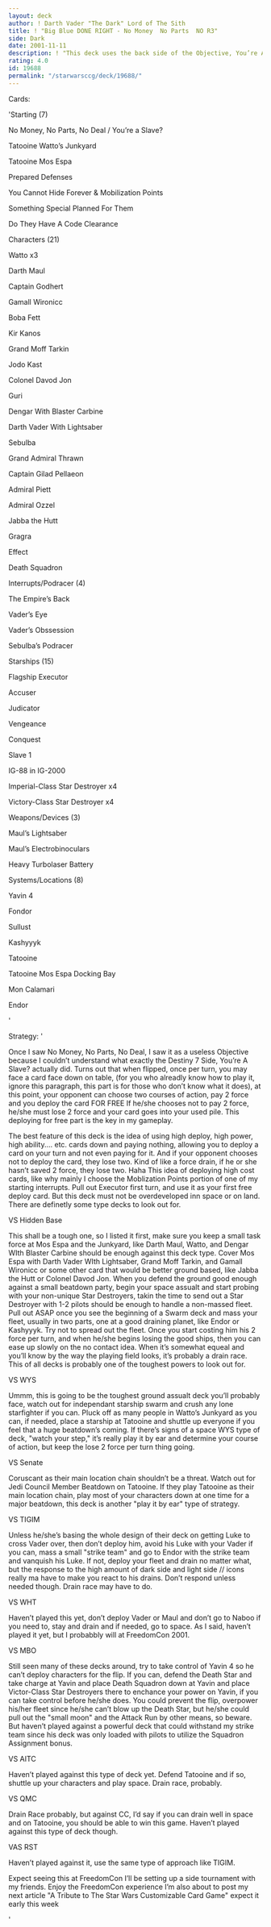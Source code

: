 ```yaml
---
layout: deck
author: ! Darth Vader "The Dark" Lord of The Sith
title: ! "Big Blue DONE RIGHT - No Money  No Parts  NO R3"
side: Dark
date: 2001-11-11
description: ! "This deck uses the back side of the Objective, You’re A Slave to deploy cards for free and play Big Blue design at the same time. Because I’m participating in the NO REFLECTIONS III contest, NO REFLECTIONS 3 CARDS ARE USED."
rating: 4.0
id: 19688
permalink: "/starwarsccg/deck/19688/"
---
```

Cards: 

'Starting (7) 

No Money, No Parts, No Deal / You’re a Slave? 

Tatooine Watto’s Junkyard 

Tatooine Mos Espa 

Prepared Defenses 

You Cannot Hide Forever & Mobilization Points 

Something Special Planned For Them 

Do They Have A Code Clearance 


Characters (21) 

Watto x3

Darth Maul

Captain Godhert

Gamall Wironicc 

Boba Fett

Kir Kanos

Grand Moff Tarkin

Jodo Kast

Colonel Davod Jon

Guri

Dengar With Blaster Carbine

Darth Vader With Lightsaber

Sebulba

Grand Admiral Thrawn

Captain Gilad Pellaeon

Admiral Piett

Admiral Ozzel

Jabba the Hutt

Gragra 


Effect 

Death Squadron 


Interrupts/Podracer (4)

The Empire’s Back

Vader’s Eye

Vader’s Obssession

Sebulba’s Podracer


Starships (15)

Flagship Executor

Accuser

Judicator

Vengeance

Conquest

Slave 1

IG-88 in IG-2000

Imperial-Class Star Destroyer x4

Victory-Class Star Destroyer x4


Weapons/Devices (3)

Maul’s Lightsaber

Maul’s Electrobinoculars

Heavy Turbolaser Battery


Systems/Locations (8)

Yavin 4

Fondor

Sullust

Kashyyyk

Tatooine

Tatooine Mos Espa Docking Bay

Mon Calamari

Endor

'

Strategy: '

Once I saw No Money, No Parts, No Deal, I saw it as a useless Objective because I couldn’t understand what exactly the Destiny 7 Side, You’re A Slave? actually did. Turns out that when flipped, once per turn, you may face a card face down on table, (for you who alreadly know how to play it, ignore this paragraph, this part is for those who don’t know what it does), at this point, your opponent can choose two courses of action, pay 2 force and you deploy the card FOR FREE If he/she chooses not to pay 2 force, he/she must lose 2 force and your card goes into your used pile. This deploying for free part is the key in my gameplay.


The best feature of this deck is the idea of using high deploy, high power, high ability.... etc. cards down and paying nothing, allowing you to deploy a card on your turn and not even paying for it. And if your opponent chooses not to deploy the card, they lose two. Kind of like a force drain, if he or she hasn’t saved 2 force, they lose two. Haha This idea of deploying high cost cards, like why mainly I choose the Moblization Points portion of one of my starting interrupts. Pull out Executor first turn, and use it as your first free deploy card. But this deck must not be overdeveloped inn space or on land. There are definetly some type decks to look out for.


VS Hidden Base


This shall be a tough one, so I listed it first, make sure you keep a small task force at Mos Espa and the Junkyard, like Darth Maul, Watto, and Dengar WIth Blaster Carbine should be enough against this deck type. Cover Mos Espa with Darth Vader WIth Lightsaber, Grand Moff Tarkin, and Gamall Wironicc or some other card that would be better ground based, like Jabba the Hutt or Colonel Davod Jon. When you defend the ground good enough against a small beatdown party, begin your space assualt and start probing with your non-unique Star Destroyers, takin the time to send out a Star Destroyer with 1-2 pilots should be enough to handle a non-massed fleet. Pull out ASAP once you see the beginning of a Swarm deck and mass your fleet, usually in two parts, one at a good draining planet, like Endor or Kashyyyk. Try not to spread out the fleet. Once you start costing him his 2 force per turn, and when he/she begins losing the good ships, then you can ease up slowly on the no contact idea. When it’s somewhat equeal and you’ll know by the way the playing field looks, it’s probably a drain race. This of all decks is probably one of the toughest powers to look out for.


VS WYS


Ummm, this is going to be the toughest ground assualt deck you’ll probably face, watch out for independant starship swarm and crush any lone starfighter if you can. Pluck off as many people in Watto’s Junkyard as you can, if needed, place a starship at Tatooine and shuttle up everyone if you feel that a huge beatdown’s coming. If there’s signs of a space WYS type of deck, "watch your step," it’s really play it by ear and determine your course of action, but keep the lose 2 force per turn thing going.


VS Senate


Coruscant as their main location chain shouldn’t be a threat. Watch out for Jedi Council Member Beatdown on Tatooine. If they play Tatooine as their main location chain, play most of your characters down at one time for a major beatdown, this deck is another "play it by ear" type of strategy.


VS TIGIM


Unless he/she’s basing the whole design of their deck on getting Luke to cross Vader over, then don’t deploy him, avoid his Luke with your Vader if you can, mass a small "strike team" and go to Endor with the strike team and vanquish his Luke. If not, deploy your fleet and drain no matter what, but the response to the high amount of dark side and light side // icons really ma have to make you react to his drains. Don’t respond unless needed though. Drain race may have to do.


VS WHT


Haven’t played this yet, don’t deploy Vader or Maul and don’t go to Naboo if you need to, stay and drain and if needed, go to space. As I said, haven’t played it yet, but I probabbly will at FreedomCon 2001.


VS MBO


Still seen many of these decks around, try to take control of Yavin 4 so he can’t deploy characters for the flip. If you can, defend the Death Star and take charge at Yavin and place Death Squadron down at Yavin and place Victor-Class Star Destroyers there to enchance your power on Yavin, if you can take control before he/she does. You could prevent the flip, overpower his/her fleet since he/she can’t blow up the Death Star, but he/she could pull out the "small moon" and the Attack Run by other means, so beware. But haven’t played against a powerful deck that could withstand my strike team since his deck was only loaded with pilots to utilize the Squadron Assignment bonus.


VS AITC


Haven’t played against this type of deck yet. Defend Tatooine and if so, shuttle up your characters and play space. Drain race, probably.


VS QMC


Drain Race probably, but against CC, I’d say if you can drain well in space and on Tatooine, you should be able to win this game. Haven’t played against this type of deck though.


VAS RST


Haven’t played against it, use the same type of approach like TIGIM.


Expect seeing this at FreedomCon I’ll be setting up a side tournament with my friends. Enjoy the FreedomCon experience I’m also about to post my next article "A Tribute to The Star Wars Customizable Card Game" expect it early this week

'
